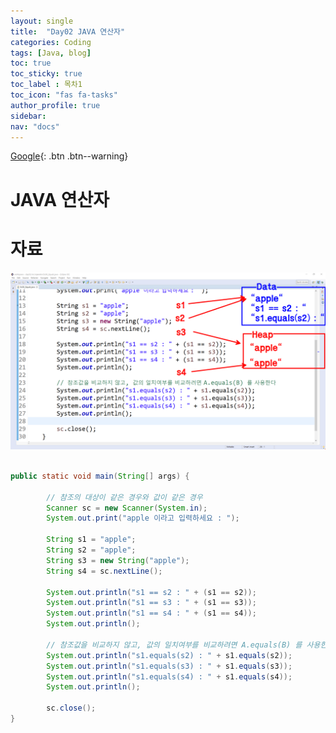 ```yaml
---
layout: single
title:  "Day02 JAVA 연산자"
categories: Coding
tags: [Java, blog]
toc: true
toc_sticky: true
toc_label : 목차1
toc_icon: "fas fa-tasks"
author_profile: true
sidebar:
nav: "docs"
---
```

[Google](https://google.com){: .btn .btn--warning}


# JAVA 연산자

# 자료
![day02_String_equals_operator](../images/2023-03-15-day002/day02_String_equals_operator.png)


```java

public static void main(String[] args) {
		
		// 참조의 대상이 같은 경우와 값이 같은 경우
		Scanner sc = new Scanner(System.in);
		System.out.print("apple 이라고 입력하세요 : ");
		
		String s1 = "apple";
		String s2 = "apple";
		String s3 = new String("apple");
		String s4 = sc.nextLine();
		
		System.out.println("s1 == s2 : " + (s1 == s2));
		System.out.println("s1 == s3 : " + (s1 == s3));
		System.out.println("s1 == s4 : " + (s1 == s4));
		System.out.println();
		
		// 참조값을 비교하지 않고, 값의 일치여부를 비교하려면 A.equals(B) 를 사용한다
		System.out.println("s1.equals(s2) : " + s1.equals(s2));
		System.out.println("s1.equals(s3) : " + s1.equals(s3));
		System.out.println("s1.equals(s4) : " + s1.equals(s4));
		System.out.println();
		
		sc.close();
}
